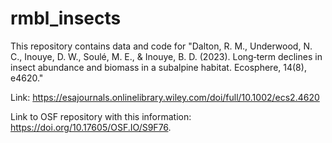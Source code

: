 # rmbl_insects
This repository contains data and code for "Dalton, R. M., Underwood, N. C., Inouye, D. W., Soulé, M. E., &amp; Inouye, B. D. (2023). Long‐term declines in insect abundance and biomass in a subalpine habitat. Ecosphere, 14(8), e4620."

Link: https://esajournals.onlinelibrary.wiley.com/doi/full/10.1002/ecs2.4620

Link to OSF repository with this information: https://doi.org/10.17605/OSF.IO/S9F76.
